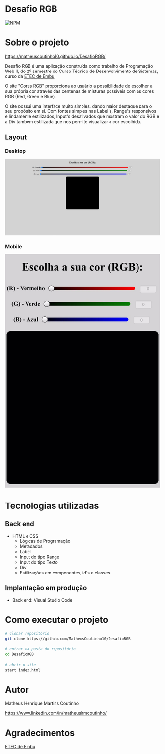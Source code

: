# Desafio RGB
[![NPM](https://img.shields.io/npm/l/react)](https://github.com/MatheusCoutinho10/DesafioRGB/blob/master/LICENSE) 

# Sobre o projeto

https://matheuscoutinho10.github.io/DesafioRGB/

Desafio RGB é uma aplicação construída como trabalho de Programação Web II, do 2º semestre do Curso Técnico de Desenvolvimento de Sistemas, curso da [ETEC de Embu](https://www.etecdeembu.com.br/ "Site da ETEC de Embu").

O site "Cores RGB" proporciona ao usuário a possibilidade de escolher a sua própria cor através das centenas de misturas possíveis com as cores RGB (Red, Green e Blue).

O site possui uma interface muito simples, dando maior destaque para o seu propósito em si. Com fontes simples nas Label's, Range's responsivos e lindamente estilizados, Input's desativados que mostram o valor do RGB e a Div também estilizada que nos permite visualizar a cor escolhida.

## Layout
### Desktop
![Layout 1](https://github.com/MatheusCoutinho10/DesafioRGB/blob/master/Assets/Desktop.JPG)

### Mobile
![Layout 2](https://github.com/MatheusCoutinho10/DesafioRGB/blob/master/Assets/Mobile.jpeg)

# Tecnologias utilizadas
## Back end 
- HTML e CSS
  - Lógicas de Programação
  - Metadados
  - Label
  - Input do tipo Range
  - Input do tipo Texto
  - Div
  - Estilizações em componentes, id's e classes
## Implantação em produção
- Back end: Visual Studio Code

# Como executar o projeto

```bash
# clonar repositório
git clone https://github.com/MatheusCoutinho10/DesafioRGB

# entrar na pasta do repositório
cd DesafioRGB

# abrir o site
start index.html
```

# Autor

Matheus Henrique Martins Coutinho

https://www.linkedin.com/in/matheushmcoutinho/

# Agradecimentos

[ETEC de Embu](https://www.etecdeembu.com.br/ "Site da ETEC de Embu")
